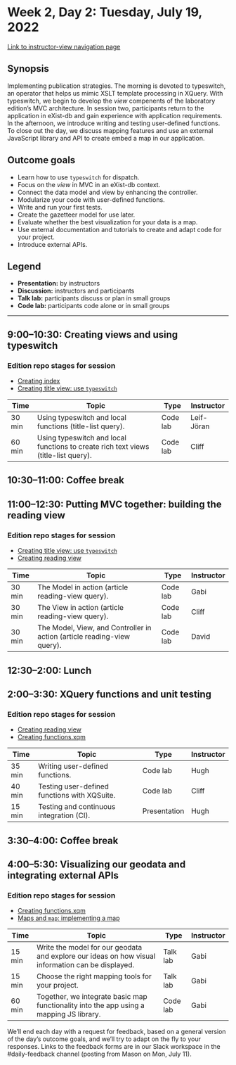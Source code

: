 # Week 2, Day 2: Tuesday, July 19, 2022
[Link to instructor-view navigation page](../daily_instructor_view.md)

## Synopsis

Implementing publication strategies. The morning is devoted to typeswitch, an
                operator that helps us mimic XSLT template processing in XQuery. With typeswitch, we
                begin to develop the *view* compenents of the laboratory edition’s MVC architecture.
                In session two, participants return to the application in eXist-db and gain
                experience with application requirements. In the afternoon, we introduce writing and
                testing user-defined functions. To close out the day, we discuss mapping features
                and use an external JavaScript library and API to create embed a map in our
                application.

## Outcome goals
* Learn how to use `typeswitch` for dispatch.
* Focus on the *view* in MVC in an eXist-db context.
* Connect the data model and view by enhancing the controller.
* Modularize your code with user-defined functions.
* Write and run your first tests.
* Create the gazetteer model for use later.
* Evaluate whether the best visualization for your data is a map.
* Use external documentation and tutorials to create and adapt code for your project.
* Introduce external APIs.

## Legend

* **Presentation:** by instructors
* **Discussion:** instructors and participants
* **Talk lab:** participants discuss or plan in small groups
* **Code lab:** participants code alone or in small groups

* * *
## 9:00–10:30: Creating views and using typeswitch

### Edition repo stages for session

* [Creating index](https://github.com/Pittsburgh-NEH-Institute/placeholder)
* [Creating title view: use `typeswitch`](https://github.com/Pittsburgh-NEH-Institute/placeholder)

Time | Topic | Type | Instructor
---- | ---- | ---- | ---- 
30 min | Using typeswitch and local functions (title-list query). | Code lab|Leif-Jöran
60 min | Using typeswitch and local functions to create rich text views (title-list query). | Code lab|Cliff

## 10:30–11:00: Coffee break

## 11:00–12:30: Putting MVC together: building the reading view

### Edition repo stages for session

* [Creating title view: use `typeswitch`](https://github.com/Pittsburgh-NEH-Institute/placeholder)
* [Creating reading view](https://github.com/Pittsburgh-NEH-Institute/placeholder)

Time | Topic | Type | Instructor
---- | ---- | ---- | ---- 
30 min | The Model in action (article reading-view query). | Code lab|Gabi
30 min | The View in action (article reading-view query). | Code lab|Cliff
30 min | The Model, View, and Controller in action (article reading-view query). | Code lab|David

## 12:30–2:00: Lunch

## 2:00–3:30: XQuery functions and unit testing

### Edition repo stages for session

* [Creating reading view](https://github.com/Pittsburgh-NEH-Institute/placeholder)
* [Creating functions.xqm](https://github.com/Pittsburgh-NEH-Institute/placeholder)

Time | Topic | Type | Instructor
---- | ---- | ---- | ---- 
35 min | Writing user-defined functions. | Code lab|Hugh
40 min | Testing user-defined functions with XQSuite. | Code lab|Cliff
15 min | Testing and continuous integration (CI). | Presentation|Hugh

## 3:30–4:00: Coffee break

## 4:00–5:30: Visualizing our geodata and integrating external APIs

### Edition repo stages for session

* [Creating functions.xqm](https://github.com/Pittsburgh-NEH-Institute/placeholder)
* [Maps and `map`: implementing a map](https://github.com/Pittsburgh-NEH-Institute/placeholder)

Time | Topic | Type | Instructor
---- | ---- | ---- | ---- 
15 min | Write the model for our geodata and explore our ideas on how visual information can be displayed. | Talk lab|Gabi
15 min | Choose the right mapping tools for your project. | Talk lab|Gabi
60 min | Together, we integrate basic map functionality into the app using a mapping JS library. | Code lab|Gabi

We’ll end each day with a request for feedback, based on a general version of the day’s outcome goals, and we’ll try to adapt on the fly to your responses. Links to the feedback forms are in our Slack workspace in the #daily-feedback channel (posting from Mason on Mon, July 11).